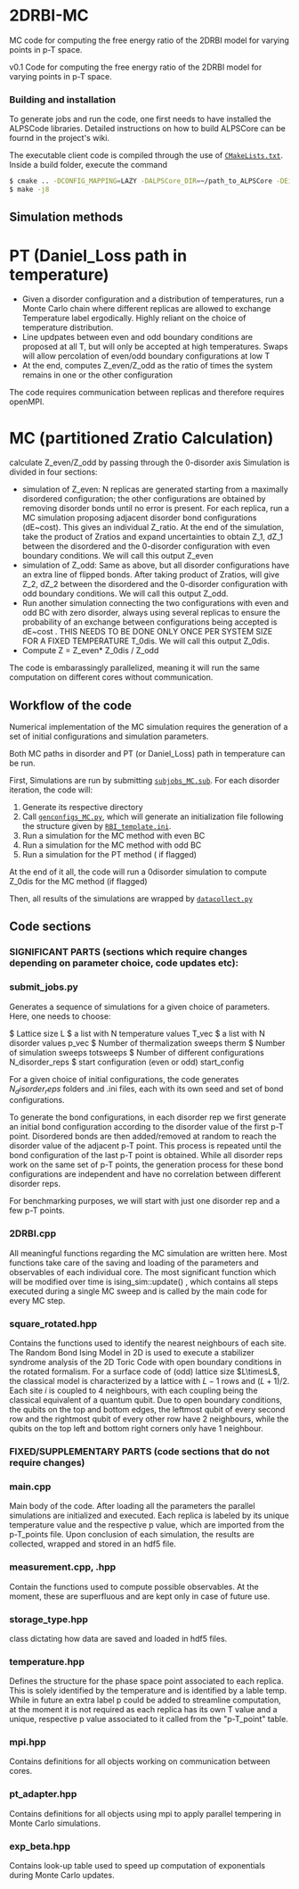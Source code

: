 # 2DRBI-MC
MC code for computing the free energy ratio of the 2DRBI model for varying points in p-T space.

v0.1
Code for computing the free energy ratio of the 2DRBI model for varying points in p-T space.

### Building and installation
To generate jobs and run the code, one first needs to have installed the ALPSCode libraries. Detailed instructions on how to build ALPSCore can be fournd in the
project's wiki.

The executable client code is compiled through the use of [`CMakeLists.txt`](./CMakeLists.txt). Inside  a build folder, execute the command 
```bash
$ cmake .. -DCONFIG_MAPPING=LAZY -DALPSCore_DIR=~/path_to_ALPSCore -DEigen3_DIR=~path_to_eigen3/eigen3
$ make -j8
```

## Simulation methods

# PT (Daniel_Loss path in temperature)
- Given a disorder configuration and a distribution of temperatures, run a Monte Carlo chain where different replicas are allowed to exchange Temperature label ergodically.
Highly reliant on the choice of temperature distribution.
- Line updpates between even and odd boundary conditions are proposed at all T, but will only be accepted at high temperatures. Swaps will allow percolation of even/odd boundary configurations at low T
- At the end, computes Z_even/Z_odd as the ratio of times the system remains in one or the other configuration

The code requires communication between replicas and therefore requires openMPI. 

# MC (partitioned Zratio Calculation)
calculate Z_even/Z_odd by passing through the 0-disorder axis
Simulation is divided in four sections:
-	simulation	of Z_even: N replicas are generated starting from a maximally disordered configuration; the other configurations are obtained by removing 
		disorder bonds until no error is present. For each replica, run a MC simulation proposing adjacent disorder bond configurations (dE~cost). This gives an individual Z_ratio.
 	 At the end of the simulation, take the product of Zratios and expand uncertainties to obtain Z_1, dZ_1 
		between the disordered and the 0-disorder configuration with even boundary conditions. We will call this output Z_even
- simulation of Z_odd: Same as above, but all disorder configurations have an extra line of flipped bonds. 
		After taking product of Zratios, will give Z_2, dZ_2  between the disordered and the 0-disorder configuration with odd boundary conditions. 
		We will call this output Z_odd.
- Run another simulation connecting the two configurations with even and odd BC with zero disorder, always using several replicas to ensure the probability 
		of an exchange between configurations being accepted is dE~cost . THIS NEEDS TO BE DONE ONLY ONCE PER SYSTEM SIZE FOR A FIXED TEMPERATURE T_0dis. 
		We will call this output Z_0dis.
- Compute Z = Z_even* Z_0dis / Z_odd

The code is embarassingly parallelized, meaning it will run the same computation on different cores without communication. 
	
## Workflow of the code

Numerical implementation of the MC simulation requires the generation of a set of initial configurations and simulation parameters. 

Both MC paths in disorder and PT (or Daniel_Loss) path in temperature can be run.

First, Simulations are run by submitting [`subjobs_MC.sub`](./subjobs_MC.sub). 
For each disorder iteration, the code will:
1. Generate its respective directory
2. Call [`genconfigs_MC.py`](./genconfigs_MC.py), which will generate an initialization file following the structure given by [`RBI_template.ini`](./RBI_template.ini).
3. Run a simulation for the MC method with even BC
4. Run a simulation for the MC method with odd BC
5. Run a simulation for the PT method ( if flagged)

At the end of it all, the code will run a 0disorder simulation to compute Z_0dis for the MC method (if flagged)

Then, all results of the simulations are wrapped by [`datacollect.py`](./datacollect.py)
## Code sections

### SIGNIFICANT PARTS (sections which require changes depending on parameter choice, code updates etc):

### submit_jobs.py
Generates a sequence of simulations for a given choice of parameters. Here, one needs to choose:

$ Lattice size                          L
$ a list with N temperature values	    T_vec
$ a list with N disorder values		    p_vec
$ Number of thermalization sweeps		therm
$ Number of simulation sweeps		    totsweeps
$ Number of different configurations	N_disorder_reps
$ start configuration (even or odd)	    start_config

For a given choice of initial configurations, the code generates $N_disorder_reps$ folders and .ini files, each with its own seed and set of bond configurations.

To generate the bond configurations, in each disorder rep we first generate an initial bond configuration according to the disorder value of the first p-T point. Disordered bonds are then added/removed at random to reach the disorder value of the adjacent p-T point. This process is repeated until the bond configuration of the last p-T point is obtained. 
While all disorder reps work on the same set of p-T points, the generation process for these bond configurations are independent and have no correlation between different disorder reps.

For benchmarking purposes, we will start with just one disorder rep and a few p-T points. 


### 2DRBI.cpp 
All meaningful functions regarding the MC simulation are written here.
Most functions take care of the saving and loading of the parameters and observables of each individual core. The most significant function which will be modified over time is ising_sim::update() , which contains all steps executed during a single MC sweep and is called by the main code for every MC step.

### square_rotated.hpp 
Contains the functions used to identify the nearest neighbours of each site.
The Random Bond Ising Model in 2D is used to execute a stabilizer syndrome analysis of the 2D Toric Code with open boundary conditions in the rotated formalism. For a surface code of (odd) lattice size $L\timesL$, the classical model is characterized by a lattice with $L-1$ rows and $(L+1)/2$. Each site $i$ is coupled to $4$ neighbours, with each coupling being the classical equivalent of a quantum qubit. Due to open boundary conditions, the qubits on the top and bottom edges, the leftmost qubit of every second row and the rightmost qubit of every other row have $2$ neighbours, while the qubits on the top left and bottom right corners only have $1$ neighbour.


### FIXED/SUPPLEMENTARY PARTS (code sections that do not require changes)

### main.cpp
Main body of the code. After loading all the parameters the parallel simulations are initialized and executed. Each replica is labeled by its unique temperature value and the respective p value, which are imported from the p-T_points file. Upon conclusion of each simulation, the results are collected, wrapped and stored in an hdf5 file. 

### measurement.cpp, .hpp
Contain the functions used to compute possible observables. At the moment, these are superfluous and are kept only in case of future use. 

### storage_type.hpp
class dictating how data are saved and loaded in hdf5 files.

### temperature.hpp 
Defines the structure for the phase space point associated to each replica. This is solely identified by the temperature and is identified by a lable temp. While in future an extra label p could be added to streamline computation, at the moment it is not required as each replica has its own T value and a unique, respective p value associated to it called from the "p-T_point" table.

### mpi.hpp 
Contains definitions for all objects working on communication between cores.

### pt_adapter.hpp
Contains definitions for all objects using mpi to apply parallel tempering in Monte Carlo simulations.

### exp_beta.hpp
Contains look-up table used to speed up computation of exponentials during Monte Carlo updates.
